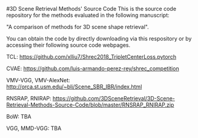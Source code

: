 #3D Scene Retrieval Methods' Source Code
This is the source code repository for the methods evaluated in the following manuscript: 

"A comparison of methods for 3D scene shape retrieval".

You can obtain the code by directly downloading via this respository or by accessing their following source code webpages.  

TCL: https://github.com/xlliu7/Shrec2018_TripletCenterLoss.pytorch

CVAE: https://github.com/luis-armando-perez-rey/shrec_competition

VMV-VGG, VMV-AlexNet: http://orca.st.usm.edu/~bli/Scene_SBR_IBR/index.html

RNSRAP, RNIRAP: https://github.com/3DSceneRetrieval/3D-Scene-Retrieval-Methods-Source-Code/blob/master/RNSRAP_RNIRAP.zip

BoW: TBA

VGG, MMD-VGG: TBA

